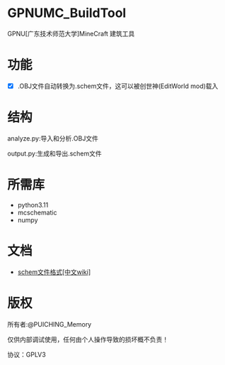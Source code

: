 # GPNUMC_BuildTool

GPNU[广东技术师范大学]MineCraft 建筑工具

# 功能

* [X] .OBJ文件自动转换为.schem文件，这可以被创世神(EditWorld mod)载入

# 结构

analyze.py:导入和分析.OBJ文件

output.py:生成和导出.schem文件

# 所需库

* python3.11
* mcschematic
* numpy

# 文档

* [schem文件格式[中文wiki]](https://minecraft.fandom.com/zh/wiki/Schematic%E6%96%87%E4%BB%B6%E6%A0%BC%E5%BC%8F "https://minecraft.fandom.com/zh/wiki/Schematic%E6%96%87%E4%BB%B6%E6%A0%BC%E5%BC%8F")

# 版权

所有者:@PUICHING_Memory

仅供内部调试使用，任何由个人操作导致的损坏概不负责！

协议：GPLV3
